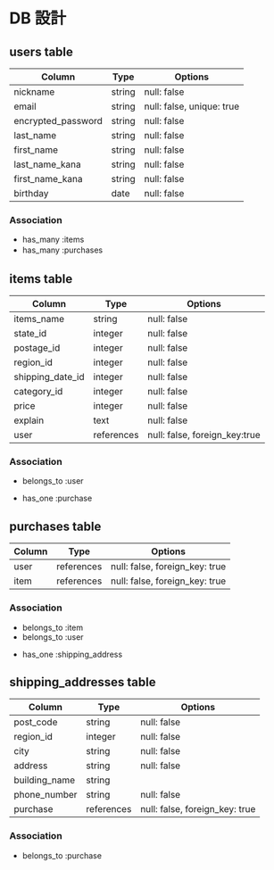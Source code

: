 # DB 設計
## users table

| Column             | Type                | Options                        |
|--------------------|---------------------|--------------------------------|
| nickname           | string              | null: false                    |
| email              | string              | null: false, unique: true      |
| encrypted_password | string              | null: false                    |
| last_name          | string              | null: false                    |
| first_name         | string              | null: false                    | 
| last_name_kana     | string              | null: false                    |
| first_name_kana    | string              | null: false                    |
| birthday           | date                | null: false                    |


### Association

* has_many :items
* has_many :purchases
　
## items table

| Column                              | Type       | Options                        |
|-------------------------------------|------------|--------------------------------|   
| items_name                          | string     | null: false                    |  
| state_id                            | integer    | null: false                    | 
| postage_id                          | integer    | null: false                    | 
| region_id                           | integer    | null: false                    | 
| shipping_date_id                    | integer    | null: false                    |
| category_id                         | integer    | null: false                    |
| price                               | integer    | null: false                    |
| explain                             | text       | null: false                    |   
| user                                | references | null: false, foreign_key:true  |                  

### Association

- belongs_to :user
* has_one :purchase

## purchases table

| Column        | Type       | Options                        |
|---------------|------------|--------------------------------|
| user          | references | null: false, foreign_key: true |
| item          | references | null: false, foreign_key: true |

### Association

- belongs_to :item
- belongs_to :user
* has_one :shipping_address

## shipping_addresses table

| Column          | Type       | Options                        |
|-----------------|------------|--------------------------------|
| post_code       | string     | null: false                    |
| region_id       | integer    | null: false                    |
| city            | string     | null: false                    | 
| address         | string     | null: false                    | 
| building_name   | string     |                                | 
| phone_number    | string     | null: false                    |
| purchase        | references | null: false, foreign_key: true |

### Association

- belongs_to :purchase
